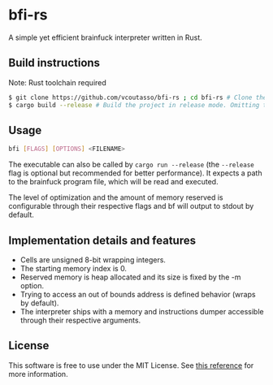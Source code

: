 # bfi-rs

A simple yet efficient brainfuck interpreter written in Rust.

## Build instructions

Note: Rust toolchain required

``` sh
$ git clone https://github.com/vcoutasso/bfi-rs ; cd bfi-rs # Clone the git repository and cd into the directory
$ cargo build --release # Build the project in release mode. Omitting the --release flag will build in debug mode
```

## Usage 

``` sh
bfi [FLAGS] [OPTIONS] <FILENAME>
```

The executable can also be called by `cargo run --release` (the `--release` flag is optional but recommended for better performance). It expects a path to the brainfuck program file, which will be read and executed.

The level of optimization and the amount of memory reserved is configurable through their respective flags and bf will output to stdout by default.

## Implementation details and features

- Cells are unsigned 8-bit wrapping integers.
- The starting memory index is 0.
- Reserved memory is heap allocated and its size is fixed by the -m option.
- Trying to access an out of bounds address is defined behavior (wraps by default).
- The interpreter ships with a memory and instructions dumper accessible through their respective arguments.

## License

This software is free to use under the MIT License. See [this reference](https://choosealicense.com/licenses/mit/) for more information.
